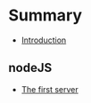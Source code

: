 # Summary

* [Introduction](README.md)

## nodeJS

* [The first server](nodejs/the-first-server.md)

